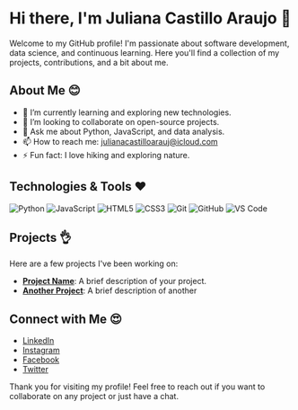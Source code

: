 # Hi there, I'm Juliana Castillo Araujo 👋

Welcome to my GitHub profile! I'm passionate about software development, data science, and continuous learning. Here you'll find a collection of my projects, contributions, and a bit about me.

## About Me 😊

- 🌱 I’m currently learning and exploring new technologies.
- 👯 I’m looking to collaborate on open-source projects.
- 💬 Ask me about Python, JavaScript, and data analysis.
- 📫 How to reach me: [julianacastilloarauj@icloud.com](mailto:julianacastilloarauj@icloud.com)
- ⚡ Fun fact: I love hiking and exploring nature.

## Technologies & Tools ❤️

![Python](https://img.shields.io/badge/-Python-3776AB?style=flat-square&logo=python&logoColor=white)
![JavaScript](https://img.shields.io/badge/-JavaScript-F7DF1E?style=flat-square&logo=javascript&logoColor=black)
![HTML5](https://img.shields.io/badge/-HTML5-E34F26?style=flat-square&logo=html5&logoColor=white)
![CSS3](https://img.shields.io/badge/-CSS3-1572B6?style=flat-square&logo=css3)
![Git](https://img.shields.io/badge/-Git-F05032?style=flat-square&logo=git&logoColor=white)
![GitHub](https://img.shields.io/badge/-GitHub-181717?style=flat-square&logo=github)
![VS Code](https://img.shields.io/badge/-VS%20Code-007ACC?style=flat-square&logo=visual-studio-code&logoColor=white)

## Projects 👌

Here are a few projects I've been working on:

- [**Project Name**](https://github.com/julianacastilloaraujo/project-name): A brief description of your project.
- [**Another Project**](https://github.com/julianacastilloaraujo/another-project): A brief description of another 

## Connect with Me 😍

- [LinkedIn](https://www.linkedin.com/in/julianacastilloaraujo)
- [Instagram](https://www.instagram.com/julianacastilloaraujo/)
- [Facebook](http://facebook.com/julianacastilloaraujo)
- [Twitter](https://twitter.com/jcastilloaraujo)

Thank you for visiting my profile! Feel free to reach out if you want to collaborate on any project or just have a chat.

